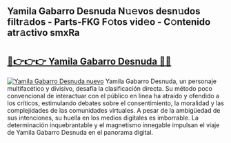 ## Yamila Gabarro Desnuda N𝚞𝚎vos desn𝚞dos filtr𝚊dos - Parts-FKG F𝚘tos vid𝚎o - C𝚘ntenido atr𝚊ctivo smxRa

# <h2><a href="http://mb628w0.tromn.icu/?c=Yamila+Gabarro+Desnuda">🔗👉👉👉 Yamila Gabarro Desnuda 🔗🔗</a></h2>

[![Yamila Gabarro Desnuda nuevo](https://i.imgur.com/pEAQMta.gif)](http://mb628w0.tromn.icu/?c=Yamila+Gabarro+Desnuda)
Yamila Gabarro Desnuda, un personaje multifacético y divisivo, desafía la clasificación directa. Su método poco convencional de interactuar con el público en línea ha atraído y ofendido a los críticos, estimulando debates sobre el consentimiento, la moralidad y las complejidades de las comunidades virtuales. A pesar de la ambigüedad de sus intenciones, su huella en los medios digitales es imborrable. La determinación inquebrantable y el magnetismo innegable impulsan el viaje de Yamila Gabarro Desnuda en el panorama digital.
